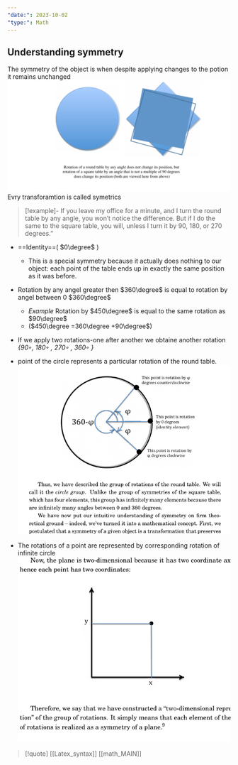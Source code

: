 ```yaml
---
"date:": 2023-10-02
"type:": Math
---
```

## Understanding symmetry 

The symmetry of the object is when despite applying changes to the potion it remains unchanged 
![UnderstandingSymettry_visual.png](/static/UnderstandingSymettry_visual.png)
Evry transforamtion is called symetrics 
>[!example]-
> If you leave my office for a minute, and I turn the round table by
any angle, you won’t notice the difference. 
But if I do the same to the square table, you will, unless I turn it by 90, 180, or 270 degrees.”


- ==Identity==( $0\degree$ )
	-  This is a special
	symmetry because it actually does nothing to our object: each point of the table ends up in exactly the same position as it was before.


- Rotation  by any angel greater then $360\degree$ is equal to rotation by angel between 0 $360\degree$
	- *Example* Rotation by $450\degree$ is equal to  the same rotation as $90\degree$ 
	- ($450\degree =360\degree +90\degree$)
- If we apply two rotations-one after another we obtaine another rotation 
	*{90◦, 180◦ , 270◦ , 360◦ }*
- point of the circle represents a particular rotation of the round table. 
![SymmetrySummeries.visual.png](/static/SymmetrySummeries.visual.png)

 - The rotations of a point  are represented by corresponding rotation of infinite circle 
	 ![ReustReeprsotationRotation_visual.png](/static/ReustReeprsotationRotation_visual.png)


>[!quote] [[Latex_syntax]] [[math_MAIN]]